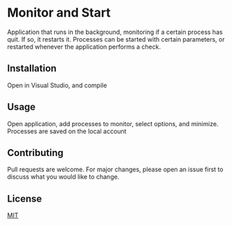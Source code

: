 # Monitor and Start

Application that runs in the background, monitoring if a certain process has quit. If so, it restarts it.
Processes can be started with certain parameters, or restarted whenever the application performs a check.

## Installation

Open in Visual Studio, and compile

## Usage

Open application, add processes to monitor, select options, and minimize.
Processes are saved on the local account

## Contributing
Pull requests are welcome. For major changes, please open an issue first to discuss what you would like to change.

## License
[MIT](https://choosealicense.com/licenses/mit/)
